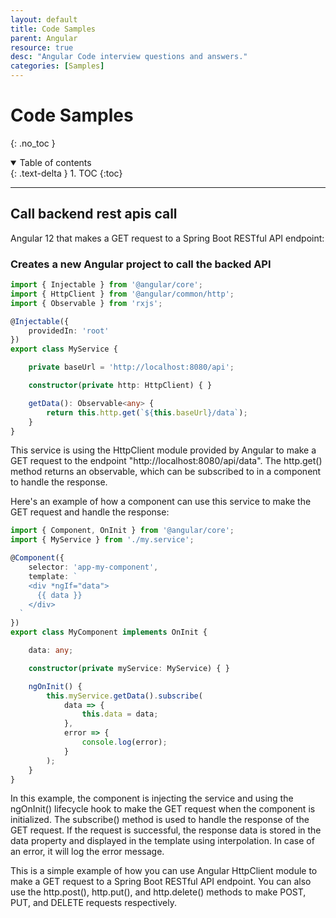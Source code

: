 ```yaml
---
layout: default
title: Code Samples
parent: Angular
resource: true
desc: "Angular Code interview questions and answers."
categories: [Samples]
---
```


# Code Samples
{: .no_toc }

<details open markdown="block">
  <summary>
    Table of contents
  </summary>
  {: .text-delta }
1. TOC
{:toc}
</details>

---


##  Call backend rest apis call

Angular 12 that makes a GET request to a Spring Boot RESTful API endpoint:

### Creates a new Angular project to call the backed API

```typescript
import { Injectable } from '@angular/core';
import { HttpClient } from '@angular/common/http';
import { Observable } from 'rxjs';

@Injectable({
    providedIn: 'root'
})
export class MyService {

    private baseUrl = 'http://localhost:8080/api';

    constructor(private http: HttpClient) { }

    getData(): Observable<any> {
        return this.http.get(`${this.baseUrl}/data`);
    }
}

```

This service is using the HttpClient module provided by Angular to make a GET request to the endpoint "http://localhost:8080/api/data". The http.get() method returns an observable, which can be subscribed to in a component to handle the response.

Here's an example of how a component can use this service to make the GET request and handle the response:

```typescript
import { Component, OnInit } from '@angular/core';
import { MyService } from './my.service';

@Component({
    selector: 'app-my-component',
    template: `
    <div *ngIf="data">
      {{ data }}
    </div>
  `
})
export class MyComponent implements OnInit {

    data: any;

    constructor(private myService: MyService) { }

    ngOnInit() {
        this.myService.getData().subscribe(
            data => {
                this.data = data;
            },
            error => {
                console.log(error);
            }
        );
    }
}

```

In this example, the component is injecting the service and using the ngOnInit() lifecycle hook to make the GET request when the component is initialized. The subscribe() method is used to handle the response of the GET request. If the request is successful, the response data is stored in the data property and displayed in the template using interpolation. In case of an error, it will log the error message.

This is a simple example of how you can use Angular HttpClient module to make a GET request to a Spring Boot RESTful API endpoint. You can also use the http.post(), http.put(), and http.delete() methods to make POST, PUT, and DELETE requests respectively.



